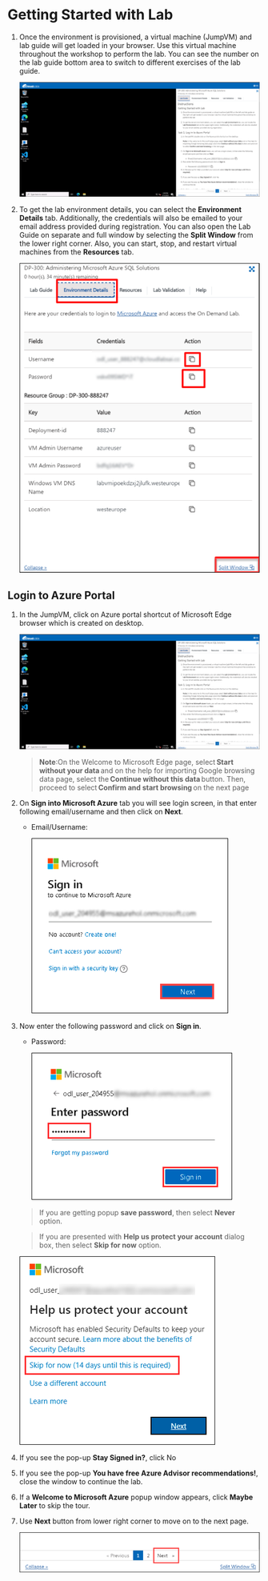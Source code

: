 # Getting Started with Lab

1. Once the environment is provisioned, a virtual machine (JumpVM) and lab guide will get loaded in your browser. Use this virtual machine throughout the workshop to perform the lab. You can see the number on the lab guide bottom area to switch to different exercises of the lab guide.

   ![](../images/dp300-1-1new.png "Lab Environment")

1. To get the lab environment details, you can select the **Environment Details** tab. Additionally, the credentials will also be emailed to your email address provided during registration. You can also open the Lab Guide on separate and full window by selecting the **Split Window** from the lower right corner. Also, you can start, stop, and restart virtual machines from the **Resources** tab.

   ![](../images/dp-300-1-21new.png "Lab Environment")

## Login to Azure Portal
1. In the JumpVM, click on Azure portal shortcut of Microsoft Edge browser which is created on desktop.

   ![](../images/dp300-1-1new.png "Lab Environment")
   >**Note**:On the Welcome to Microsoft Edge page, select **Start without your data** and on the help for importing Google browsing data page, select the **Continue without this data** button. Then, proceed to select **Confirm and start browsing** on the next page

   
1. On **Sign into Microsoft Azure** tab you will see login screen, in that enter following email/username and then click on **Next**. 
   * Email/Username: <inject key="AzureAdUserEmail"></inject>
   
     ![](../images/image7.png "Enter Email")
     
1. Now enter the following password and click on **Sign in**.
   * Password: <inject key="AzureAdUserPassword"></inject>
   
     ![](../images/image8.png "Enter Password")
     
    > If you are getting popup **save password**, then select **Never** option.
     
   > If you are presented with **Help us protect your account** dialog box, then select **Skip for now** option.

      ![](../images/MFA.png "Enter Password")
  
1. If you see the pop-up **Stay Signed in?**, click No

1. If you see the pop-up **You have free Azure Advisor recommendations!**, close the window to continue the lab.

1. If a **Welcome to Microsoft Azure** popup window appears, click **Maybe Later** to skip the tour.
   
1. Use **Next** button from lower right corner to move on to the next page.

   ![](../images/next.png "Resource groups")


